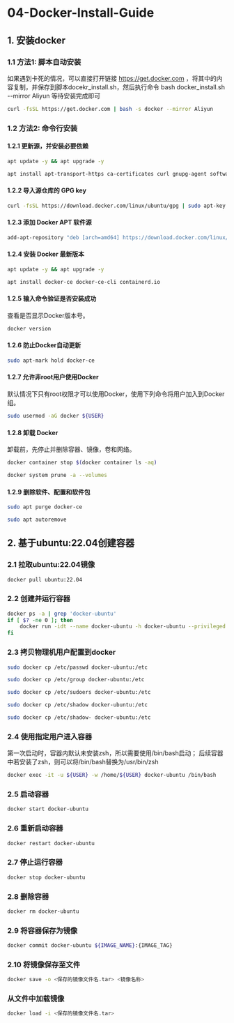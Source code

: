 # 04-Docker-Install-Guide

## 1. 安装docker
### 1.1 方法1: 脚本自动安装
如果遇到卡死的情况，可以直接打开链接 https://get.docker.com ，将其中的内容复制，并保存到脚本docekr_install.sh，然后执行命令 bash docker_install.sh --mirror Aliyun 等待安装完成即可
```bash
curl -fsSL https://get.docker.com | bash -s docker --mirror Aliyun
```
### 1.2 方法2: 命令行安装
#### 1.2.1 更新源，并安装必要依赖
```bash
apt update -y && apt upgrade -y
```

```bash
apt install apt-transport-https ca-certificates curl gnupg-agent software-properties-common
```
#### 1.2.2 导入源仓库的 GPG key
```bash
curl -fsSL https://download.docker.com/linux/ubuntu/gpg | sudo apt-key add -
```
#### 1.2.3 添加 Docker APT 软件源
```bash
add-apt-repository "deb [arch=amd64] https://download.docker.com/linux/ubuntu $(lsb_release -cs) stable"
```
#### 1.2.4 安装 Docker 最新版本
```bash
apt update -y && apt upgrade -y
```
```bash
apt install docker-ce docker-ce-cli containerd.io
```
#### 1.2.5 输入命令验证是否安装成功
查看是否显示Docker版本号。
```bash
docker version
```
#### 1.2.6 防止Docker自动更新
```bash
sudo apt-mark hold docker-ce
```
#### 1.2.7 允许非root用户使用Docker
默认情况下只有root权限才可以使用Docker，使用下列命令将用户加入到Docker组。
```bash
sudo usermod -aG docker ${USER}
```
#### 1.2.8 卸载 Docker
卸载前，先停止并删除容器、镜像，卷和网络。
```bash
docker container stop $(docker container ls -aq)
```
```bash
docker system prune -a --volumes
```
#### 1.2.9 删除软件、配置和软件包
```bash
sudo apt purge docker-ce
```
```bash
sudo apt autoremove
```

## 2. 基于ubuntu:22.04创建容器
### 2.1 拉取ubuntu:22.04镜像
```bash
docker pull ubuntu:22.04
```
### 2.2 创建并运行容器
```bash
docker ps -a | grep 'docker-ubuntu'
if [ $? -ne 0 ]; then
    docker run -idt --name docker-ubuntu -h docker-ubuntu --privileged -v /dev:/dev -v /home:/home -w /home/${USER} ubuntu:22.04
fi
```
### 2.3 拷贝物理机用户配置到docker
```bash
sudo docker cp /etc/passwd docker-ubuntu:/etc
```
```bash
sudo docker cp /etc/group docker-ubuntu:/etc
```
```bash
sudo docker cp /etc/sudoers docker-ubuntu:/etc
```
```bash
sudo docker cp /etc/shadow docker-ubuntu:/etc
```
```bash
sudo docker cp /etc/shadow- docker-ubuntu:/etc
```
### 2.4 使用指定用户进入容器
第一次启动时，容器内默认未安装zsh，所以需要使用/bin/bash启动；
后续容器中若安装了zsh，则可以将/bin/bash替换为/usr/bin/zsh
```bash
docker exec -it -u ${USER} -w /home/${USER} docker-ubuntu /bin/bash
```
### 2.5 启动容器
```bash
docker start docker-ubuntu
```
### 2.6 重新启动容器
```bash
docker restart docker-ubuntu
```
### 2.7 停止运行容器
```bash
docker stop docker-ubuntu
```
### 2.8 删除容器
```bash
docker rm docker-ubuntu
```
### 2.9 将容器保存为镜像
```bash
docker commit docker-ubuntu ${IMAGE_NAME}:{IMAGE_TAG}
```
### 2.10 将镜像保存至文件
```bash
docker save -o <保存的镜像文件名.tar> <镜像名称>
```
### 从文件中加载镜像
```bash
docker load -i <保存的镜像文件名.tar>
```
